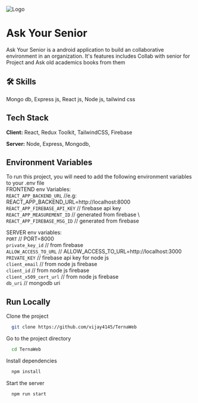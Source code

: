 
![Logo](https://vijay4145.github.io/portfolio/static/media/ays_logo.c29e2592734fdb1f544a.png) 

# Ask Your Senior

Ask Your Senior is a android application to build an collaborative environment in an organization. It's features includes Collab with senior for Project and Ask old academics books from them


## 🛠 Skills
Mongo db, Express js, React js, Node js, tailwind css


## Tech Stack

**Client:** React, Redux Toolkit, TailwindCSS, Firebase

**Server:** Node, Express, Mongodb, 


## Environment Variables

To run this project, you will need to add the following environment variables to your .env file \
FRONTEND env Variables:\
`REACT_APP_BACKEND_URL`                      //e.g: REACT_APP_BACKEND_URL=http://localhost:8000 \
`REACT_APP_FIREBASE_API_KEY`                 // firebase api key \
`REACT_APP_MEASUREMENT_ID`                   // generated from firebase \ 
`REACT_APP_FIREBASE_MSG_ID`                   // generated from firebase

SERVER env variables:\
`PORT`                                       // PORT=8000 \
`private_key_id`                             // from firebase \
`ALLOW_ACCESS_TO_URL`                        // ALLOW_ACCESS_TO_URL=http://localhost:3000  \
`PRIVATE_KEY`                                // firebase api key for node js\
`client_email`                               // from node js firebase \
`client_id`                                  // from node js firebase\
`client_x509_cert_url`                       // from node js firebase\
`db_uri`                                     // mongodb uri



## Run Locally

Clone the project

```bash
  git clone https://github.com/vijay4145/TernaWeb
```

Go to the project directory

```bash
  cd TernaWeb
```

Install dependencies

```bash
  npm install
```

Start the server

```bash
  npm run start
```

